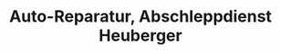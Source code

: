 ---
title: "Auto-Reparatur, Abschleppdienst Heuberger"
url: /kreuth/auto-reparatur-abschleppdienst-heuberger/
shop: Autowerkstatt
---